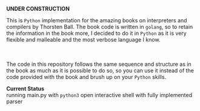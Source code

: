 **UNDER CONSTRUCTION**


This is ```Python``` implementation for the amazing books on interpreters and compilers by Thorsten Ball. The book code is written in ```golang```, so to retain the information in the book more, I decided to do it in ```Python``` as it is very flexible and malleable and the most verbose language I know.

</br></br>The code in this repository follows the same sequence and structure as in the book as much as it is possible to do so, so you can use it instead of the code provided with the book and brush up on your ```Python``` skills.

<b>Current Status</b></br>running main.py with ```python3``` open interactive shell with fully implemented parser